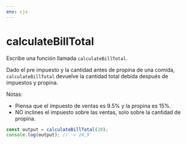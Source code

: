 ```yaml
---
env: cjs
---
```


# calculateBillTotal

Escribe una función llamada `calculateBillTotal`.

Dado el pre impuesto y la cantidad antes de propina de una comida,
`calculateBillTotal` devuelve la cantidad total debida después de impuestos y
propina.

Notas:

- Piensa que el impuesto de ventas es 9.5% y la propina es 15%.
- NO inclines el impuesto sobre las ventas, solo sobre la cantidad de propina.

```js
const output = calculateBillTotal(20);
console.log(output); // -> 24,9
```
